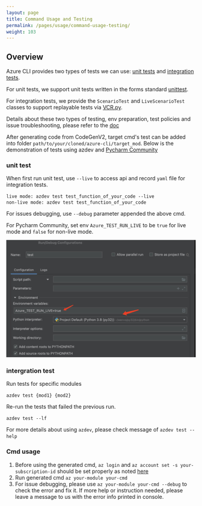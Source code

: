 ```yaml
---
layout: page
title: Command Usage and Testing
permalink: /pages/usage/command-usage-testing/
weight: 103
---
```


## Overview

Azure CLI provides two types of tests we can use: [unit tests](https://en.wikipedia.org/wiki/Unit_testing) and  [integration tests](https://en.wikipedia.org/wiki/Integration_testing).

For unit tests, we support unit tests written in the forms standard [unittest](https://docs.python.org/3/library/unittest.html).

For integration tests, we provide the `ScenarioTest` and `LiveScenarioTest` classes to support replayable tests via [VCR.py](https://vcrpy.readthedocs.io/en/latest/).

Details about these two types of testing, env preparation, test policies and issue troubleshooting, please refer to the [doc](https://github.com/Azure/azure-cli/blob/dev/doc/authoring_tests.md)

After generating code from CodeGenV2, target cmd's test can be added into folder `path/to/your/cloned/azure-cli/target_mod`. Below is the demonstration of tests using azdev and [Pycharm Community](https://www.jetbrains.com/pycharm/download/#section=linux)
### unit test

When first run unit test, use `--live` to access api and record `yaml` file for integration tests.
```
live mode: azdev test test_function_of_your_code --live
non-live mode: azdev test test_function_of_your_code
```
For issues debugging, use `--debug` parameter appended the above cmd. 

For Pycharm Community, set env `Azure_TEST_RUN_LIVE` to be `true` for live mode and `false` for non-live mode.

![pycharm_env](../../assets/images/pycharm_live.png)

### intergration test

Run tests for specific modules
```
azdev test {mod1} {mod2}
```
Re-run the tests that failed the previous run.
```
azdev test --lf
```
For more details about using `azdev`, please check message of `azdev test --help` 

### Cmd usage

1. Before using the generated cmd, `az login` and `az account set -s your-subscription-id` should be set properly as noted [here](https://github.com/Azure/aaz-dev-tools#before-using-generated-commands)
2. Run generated cmd `az your-module your-cmd`
3. For issue debugging, please use `az your-module your-cmd --debug` to check the error and fix it. If more help or instruction needed, please leave a message to us with the error info printed in console.
